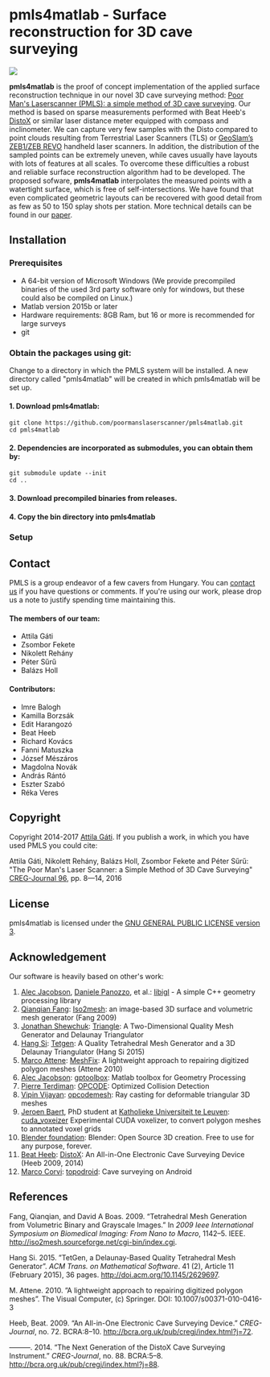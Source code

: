 ﻿# pmls4matlab - Surface reconstruction for 3D cave surveying
![](teaser.gif)

**pmls4matlab** is the proof of concept implementation of the applied surface reconstruction technique in our novel 3D cave surveying method: [Poor Man's Laserscanner (PMLS): a simple method of 3D cave surveying](http://cave3d.org/cmssimple). Our method is based on sparse measurements performed with Beat Heeb's  [DistoX](https://paperless.bheeb.ch) or similar laser distance meter equipped with compass and inclinometer. We can capture very few samples with the Disto compared to point clouds resulting from Terrestrial Laser Scanners (TLS) or [GeoSlam’s ZEB1/ZEB REVO](https://geoslam.com/) handheld laser scanners. In addition, the distribution of the sampled points can be extremely uneven, while caves usually have layouts with lots of features at all scales. To overcome these difficulties a robust and reliable surface reconstruction algorithm had to be developed. The proposed sofware, **pmls4matlab** interpolates the measured points with a watertight surface, which is free of self-intersections. We have found that even complicated geometric layouts can be recovered with good detail from as few as 50 to 150 splay shots per station. More technical details can be found in our [paper](https://poormanslaserscanner.github.io/pmls4blender/paper.pdf). 

## Installation
### Prerequisites
- A 64-bit version of Microsoft Windows (We provide precompiled binaries of the used 3rd party software only for windows, but these could also be compiled on Linux.)
- Matlab version 2015b or later
- Hardware requirements: 8GB Ram, but 16 or more is recommended for large surveys
- git

### Obtain the packages using git:
Change to a directory in which the PMLS system will be installed. A new directory called "pmls4matlab" will be created in which pmls4matlab will be set up.

#### 1. Download pmls4matlab:
```
git clone https://github.com/poormanslaserscanner/pmls4matlab.git
cd pmls4matlab
```

#### 2. Dependencies are incorporated as submodules, you can obtain them by:
```
git submodule update --init
cd ..
```
#### 3. Download precompiled binaries from releases.
#### 4. Copy the bin directory into pmls4matlab


### Setup


## Contact
PMLS is a group endeavor of a few cavers from Hungary. You can [contact us](mailto:pmls-hu@cave3d.org) if you have questions or comments.
If you're using our work, please drop us a note to justify spending time maintaining this.

#### The members of our team:
- Attila G&#XE1;ti
- Zsombor Fekete
- Nikolett Reh&#XE1;ny
- P&#XE9;ter S&#X171;r&#X171;
- Bal&#XE1;zs Holl

#### Contributors:
- Imre Balogh
- Kamilla Borzs&#XE1;k
- Edit Harangozó
- Beat Heeb
- Richard Kov&#XE1;cs
- Fanni Matuszka
- József Mészáros
- Magdolna Novák
- Andr&#XE1;s Rántó
- Eszter Szabó
- Réka Veres


## Copyright
Copyright 2014-2017  [Attila G&#XE1;ti](mailto:poormanslaserscanner@gmail.com).
If you publish a work, in which you have used PMLS you could cite:

Attila G&#XE1;ti, Nikolett Reh&#XE1;ny, Bal&#XE1;zs Holl, Zsombor Fekete and P&#XE9;ter S&#X171;r&#X171;: 
"The Poor Man's Laser Scanner: a Simple Method of 3D Cave Surveying"
[CREG-Journal 96](http://bcra.org.uk/pub/cregj/index.html?j=96), pp. 8—14, 2016

## License
pmls4matlab is licensed under the [GNU GENERAL PUBLIC LICENSE version 3](https://www.gnu.org/licenses/gpl-3.0.en.html).

## Acknowledgement
Our software is heavily based on other's work:
1. [Alec Jacobson](https://github.com/alecjacobson), [Daniele Panozzo](https://github.com/danielepanozzo), et al.: [libigl](https://github.com/libigl/libigl) - A simple C++ geometry processing library
1. [Qianqian Fang](https://github.com/fangq): [Iso2mesh](http://iso2mesh.sourceforge.net/cgi-bin/index.cgi): an image-based 3D surface and volumetric mesh generator (Fang 2009)
1. [Jonathan Shewchuk](https://people.eecs.berkeley.edu/~jrs): [Triangle](https://www.cs.cmu.edu/~quake/triangle.html): A Two-Dimensional Quality Mesh Generator and Delaunay Triangulator
1. [Hang Si](http://www.wias-berlin.de/~si): [Tetgen](http://wias-berlin.de/software/index.jsp?id=TetGen&lang=1): A Quality Tetrahedral Mesh Generator and a 3D Delaunay Triangulator (Hang Si 2015)
1. [Marco Attene](http://pers.ge.imati.cnr.it/attene/PersonalPage/attene.html): [MeshFix](https://github.com/MarcoAttene/MeshFix-V2.1): A lightweight approach to repairing digitized polygon meshes (Attene 2010)
1. [Alec Jacobson](https://github.com/alecjacobson): [gptoolbox](https://github.com/alecjacobson/gptoolbox): Matlab toolbox for Geometry Processing
1. [Pierre Terdiman](http://codercorner.com/Pierre.htm): [OPCODE](http://www.codercorner.com/Opcode.htm): Optimized Collision Detection
1. [Vipin Vijayan](https://uk.mathworks.com/matlabcentral/profile/authors/3188385-vipin-vijayan): [opcodemesh](https://uk.mathworks.com/matlabcentral/fileexchange/41504-ray-casting-for-deformable-triangular-3d-meshes): Ray casting for deformable triangular 3D meshes
1. [Jeroen Baert](https://people.cs.kuleuven.be/~jeroen.baert), PhD student at [Katholieke Universiteit te Leuven](https://www.kuleuven.be/kuleuven): [cuda_voxeizer](https://github.com/Forceflow/cuda_voxelizer) Experimental CUDA voxelizer, to convert polygon meshes to annotated voxel grids
1. [Blender foundation](https://www.blender.org/foundation): Blender: Open Source 3D creation. Free to use for any purpose, forever.
1. [Beat Heeb](https://bheeb.ch): [DistoX](https://paperless.bheeb.ch): An All-in-One Electronic Cave Surveying Device (Heeb 2009, 2014)
1. [Marco Corvi](https://github.com/marcocorvi): [topodroid](https://play.google.com/store/apps/details?id=com.topodroid.DistoX&hl=en): Cave surveying on Android


## References
Fang, Qianqian, and David A Boas. 2009. “Tetrahedral Mesh Generation
from Volumetric Binary and Grayscale Images.” In *2009 Ieee
International Symposium on Biomedical Imaging: From Nano to Macro*,
1142–5. IEEE. <http://iso2mesh.sourceforge.net/cgi-bin/index.cgi>.

Hang Si. 2015. ”TetGen, a Delaunay-Based Quality Tetrahedral Mesh Generator”. *ACM Trans. on Mathematical Software*. 41 (2), Article 11 (February 2015), 36 pages. <http://doi.acm.org/10.1145/2629697>.

M. Attene. 2010. ”A lightweight approach to repairing digitized polygon meshes”. The Visual Computer, (c) Springer. DOI: 10.1007/s00371-010-0416-3

Heeb, Beat. 2009. “An All-in-One Electronic Cave Surveying Device.”
*CREG-Journal*, no. 72. BCRA:8–10.
<http://bcra.org.uk/pub/cregj/index.html?j=72>.

———. 2014. “The Next Generation of the DistoX Cave Surveying
Instrument.” *CREG-Journal*, no. 88. BCRA:5–8.
<http://bcra.org.uk/pub/cregj/index.html?j=88>.
